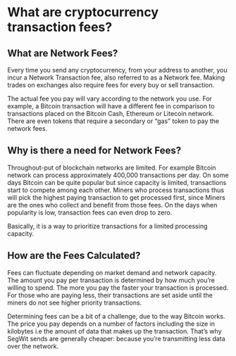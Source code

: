 # What are cryptocurrency transaction fees?

## What are Network Fees?

Every time you send any cryptocurrency, from your address to another, you incur a Network Transaction fee, also referred to as a Network fee. Making trades on exchanges also require fees for every buy or sell transaction.

The actual fee you pay will vary according to the network you use. For example, a Bitcoin transaction will have a different fee in comparison to transactions placed on the Bitcoin Cash, Ethereum or Litecoin network. There are even tokens that require a secondary or “gas” token to pay the network fees.

## Why is there a need for Network Fees?

Throughout-put of blockchain networks are limited. For example Bitcoin network can process approximately 400,000 transactions per day. On some days Bitcoin can be quite popular but since capacity is limited, transactions start to compete among each other. Miners who process transactions thus will pick the highest paying transaction to get processed first, since Miners are the ones who collect and benefit from those fees. On the days when popularity is low, transaction fees can even drop to zero. 

Basically, it is a way to prioritize transactions for a limited processing capacity.

## How are the Fees Calculated?

Fees can fluctuate depending on market demand and network capacity. The amount you pay per transaction is determined by how much you’re willing to spend. The more you pay the faster your transaction is processed. For those who are paying less, their transactions are set aside until the miners do not see higher priority transactions.

Determining fees can be a bit of a challenge, due to the way Bitcoin works. The price you pay depends on a number of factors including the size in kilobytes i.e the amount of data that makes up the transaction. That’s why SegWit sends are generally cheaper: because you’re transmitting less data over the network.
